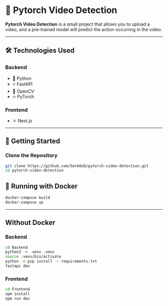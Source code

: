 # 🙂 Pytorch Video Detection

**Pytorch Video Detection** is a small project that allows you to upload a video, and a pre-trained model will predict the action occurring in the video.

---

## 🛠️ Technologies Used

### Backend
- 🐍 Python
- ⚡ FastAPI
- 🎥 OpenCV
- 🔥 PyTorch

### Frontend
- ⚛️ Next.js

---

## 🚀 Getting Started

### Clone the Repository

```bash
git clone https://github.com/SerkOoO/pytorch-video-detection.git
cd pytorch-video-detection
```

## 🐳 Running with Docker
```bash
docker-compose build
docker-compose up
```
---

## Without Docker

### Backend
```bash
cd Backend
python3 -m  venv .venv
source .venv/bin/activate
python -m pip install -r requirements.txt
fastapi dev
```

### Frontend
```bash
cd Frontend
npm install
npm run dev
```



